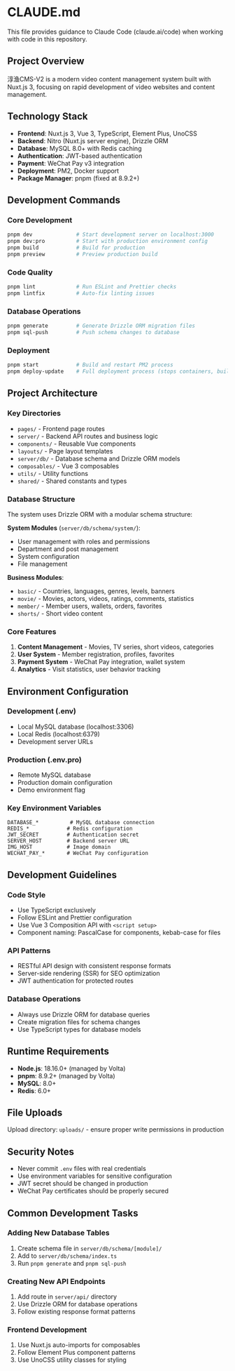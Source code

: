 # CLAUDE.md

This file provides guidance to Claude Code (claude.ai/code) when working with code in this repository.

## Project Overview

淳渔CMS-V2 is a modern video content management system built with Nuxt.js 3, focusing on rapid development of video websites and content management.

## Technology Stack

- **Frontend**: Nuxt.js 3, Vue 3, TypeScript, Element Plus, UnoCSS
- **Backend**: Nitro (Nuxt.js server engine), Drizzle ORM
- **Database**: MySQL 8.0+ with Redis caching
- **Authentication**: JWT-based authentication
- **Payment**: WeChat Pay v3 integration
- **Deployment**: PM2, Docker support
- **Package Manager**: pnpm (fixed at 8.9.2+)

## Development Commands

### Core Development
```bash
pnpm dev              # Start development server on localhost:3000
pnpm dev:pro          # Start with production environment config
pnpm build            # Build for production
pnpm preview          # Preview production build
```

### Code Quality
```bash
pnpm lint             # Run ESLint and Prettier checks
pnpm lintfix          # Auto-fix linting issues
```

### Database Operations
```bash
pnpm generate         # Generate Drizzle ORM migration files
pnpm sql-push         # Push schema changes to database
```

### Deployment
```bash
pnpm start            # Build and restart PM2 process
pnpm deploy-update    # Full deployment process (stops containers, builds, restarts)
```

## Project Architecture

### Key Directories
- `pages/` - Frontend page routes
- `server/` - Backend API routes and business logic
- `components/` - Reusable Vue components
- `layouts/` - Page layout templates
- `server/db/` - Database schema and Drizzle ORM models
- `composables/` - Vue 3 composables
- `utils/` - Utility functions
- `shared/` - Shared constants and types

### Database Structure
The system uses Drizzle ORM with a modular schema structure:

**System Modules** (`server/db/schema/system/`):
- User management with roles and permissions
- Department and post management
- System configuration
- File management

**Business Modules**:
- `basic/` - Countries, languages, genres, levels, banners
- `movie/` - Movies, actors, videos, ratings, comments, statistics
- `member/` - Member users, wallets, orders, favorites
- `shorts/` - Short video content

### Core Features
1. **Content Management** - Movies, TV series, short videos, categories
2. **User System** - Member registration, profiles, favorites
3. **Payment System** - WeChat Pay integration, wallet system
4. **Analytics** - Visit statistics, user behavior tracking

## Environment Configuration

### Development (.env)
- Local MySQL database (localhost:3306)
- Local Redis (localhost:6379)
- Development server URLs

### Production (.env.pro)
- Remote MySQL database
- Production domain configuration
- Demo environment flag

### Key Environment Variables
```
DATABASE_*          # MySQL database connection
REDIS_*            # Redis configuration
JWT_SECRET         # Authentication secret
SERVER_HOST        # Backend server URL
IMG_HOST           # Image domain
WECHAT_PAY_*       # WeChat Pay configuration
```

## Development Guidelines

### Code Style
- Use TypeScript exclusively
- Follow ESLint and Prettier configuration
- Use Vue 3 Composition API with `<script setup>`
- Component naming: PascalCase for components, kebab-case for files

### API Patterns
- RESTful API design with consistent response formats
- Server-side rendering (SSR) for SEO optimization
- JWT authentication for protected routes

### Database Operations
- Always use Drizzle ORM for database queries
- Create migration files for schema changes
- Use TypeScript types for database models

## Runtime Requirements

- **Node.js**: 18.16.0+ (managed by Volta)
- **pnpm**: 8.9.2+ (managed by Volta)
- **MySQL**: 8.0+
- **Redis**: 6.0+

## File Uploads

Upload directory: `uploads/` - ensure proper write permissions in production

## Security Notes

- Never commit `.env` files with real credentials
- Use environment variables for sensitive configuration
- JWT secret should be changed in production
- WeChat Pay certificates should be properly secured

## Common Development Tasks

### Adding New Database Tables
1. Create schema file in `server/db/schema/[module]/`
2. Add to `server/db/schema/index.ts`
3. Run `pnpm generate` and `pnpm sql-push`

### Creating New API Endpoints
1. Add route in `server/api/` directory
2. Use Drizzle ORM for database operations
3. Follow existing response format patterns

### Frontend Development
1. Use Nuxt.js auto-imports for composables
2. Follow Element Plus component patterns
3. Use UnoCSS utility classes for styling